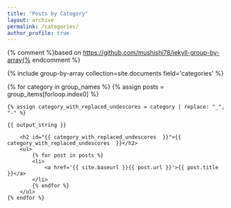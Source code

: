 ```yaml
---
title: "Posts by Category"
layout: archive
permalink: /categories/
author_profile: true
---
```


{% comment %}based on https://github.com/mushishi78/jekyll-group-by-array{% endcomment %}

{% include group-by-array collection=site.documents field='categories' %}

<div>
    {% for category in group_names %}
    {% assign posts = group_items[forloop.index0] %}

    {% assign category_with_replaced_undescores = category | replace: "_", "-" %}

    {{ output_string }}

        <h2 id="{{ category_with_replaced_undescores  }}">{{ category_with_replaced_undescores  }}</h2>
        <ul>
            {% for post in posts %}
            <li>
                <a href='{{ site.baseurl }}{{ post.url }}'>{{ post.title }}</a>
            </li>
            {% endfor %}
        </ul>
    {% endfor %}
</div>
